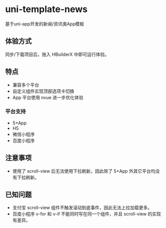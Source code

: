 # uni-template-news
基于uni-app开发的新闻/资讯类App模板
## 体验方式
同步/下载项目后，拖入 HBuilderX 中即可运行体验。
## 特点
* 兼容多个平台
* 自定义组件实现顶部选项卡切换
* App 平台使用 nvue 进一步优化体验

### 平台支持
* 5+App
* H5
* 微信小程序
* 百度小程序

## 注意事项
* 使用了 scroll-view 后无法使用下拉刷新，因此除了 5+App 外其它平台均没有下拉刷新。
## 已知问题
* 支付宝 scroll-view 组件不触发滚动到底事件，因此无法上拉加载更多。
* 百度小程序 v-for 和 v-if 不能同时写在同一个组件，并且 scroll-view 的实现有差异。